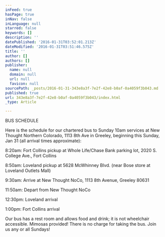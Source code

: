 ```yaml
---
inFeed: true
hasPage: true
inNav: false
inLanguage: null
starred: false
keywords: []
description: ''
datePublished: '2016-01-31T03:52:01.213Z'
dateModified: '2016-01-31T03:51:46.575Z'
title: ''
author: []
authors: []
publisher:
  name: null
  domain: null
  url: null
  favicon: null
sourcePath: _posts/2016-01-31-343e8a3f-7e2f-42e8-b0af-0a4059f3b043.md
published: true
url: 343e8a3f-7e2f-42e8-b0af-0a4059f3b043/index.html
_type: Article

---
```

BUS SCHEDULE 

Here is the schedule for our chartered bus to Sunday 10am services at New Thought Northern Colorado, 1113 8th Ave in Greeley, beginning this Sunday, Jan 31 (all arrival times approximate): 

8:20am: Fort Collins pickup at Whole Life/Chase Bank parking lot, 2020 S. College Ave., Fort Collins 

8:50am: Loveland pickup at 5628 McWhinney Blvd. (near Bose store at Loveland Outlets Mall) 

9:30am: Arrive at New Thought NoCo, 1113 8th Avenue, Greeley 80631 

11:50am: Depart from New Thought NoCo 

12:30pm: Loveland arrival 

1:00pm: Fort Collins arrival 

Our bus has a rest room and allows food and drink; it is not wheelchair accessible. Mimosas provided! There is no charge for taking the bus. Join us any or all Sundays!